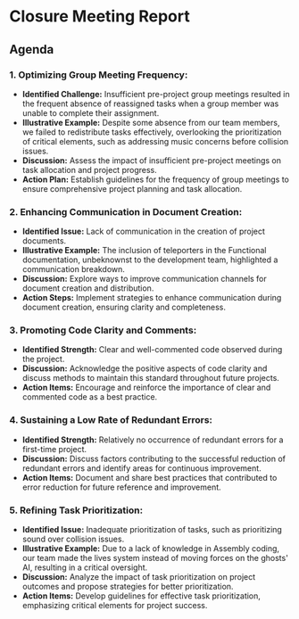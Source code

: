 # Closure Meeting Report

## Agenda

### 1. **Optimizing Group Meeting Frequency:**

- **Identified Challenge:** Insufficient pre-project group meetings resulted in the frequent absence of reassigned tasks when a group member was unable to complete their assignment.
- **Illustrative Example:** Despite some absence from our team members, we failed to redistribute tasks effectively, overlooking the prioritization of critical elements, such as addressing music concerns before collision issues.
- **Discussion:** Assess the impact of insufficient pre-project meetings on task allocation and project progress.
- **Action Plan:** Establish guidelines for the frequency of group meetings to ensure comprehensive project planning and task allocation.

### 2. **Enhancing Communication in Document Creation:**

- **Identified Issue:** Lack of communication in the creation of project documents.
- **Illustrative Example:** The inclusion of teleporters in the Functional documentation, unbeknownst to the development team, highlighted a communication breakdown.
- **Discussion:** Explore ways to improve communication channels for document creation and distribution.
- **Action Steps:** Implement strategies to enhance communication during document creation, ensuring clarity and completeness.

### 3. **Promoting Code Clarity and Comments:**

- **Identified Strength:** Clear and well-commented code observed during the project.
- **Discussion:** Acknowledge the positive aspects of code clarity and discuss methods to maintain this standard throughout future projects.
- **Action Items:** Encourage and reinforce the importance of clear and commented code as a best practice.

### 4. **Sustaining a Low Rate of Redundant Errors:**

- **Identified Strength:** Relatively no occurrence of redundant errors for a first-time project.
- **Discussion:** Discuss factors contributing to the successful reduction of redundant errors and identify areas for continuous improvement.
- **Action Items:** Document and share best practices that contributed to error reduction for future reference and improvement.

### 5. **Refining Task Prioritization:**

- **Identified Issue:** Inadequate prioritization of tasks, such as prioritizing sound over collision issues.
- **Illustrative Example:** Due to a lack of knowledge in Assembly coding, our team made the lives system instead of moving forces on the ghosts' AI, resulting in a critical oversight.
- **Discussion:** Analyze the impact of task prioritization on project outcomes and propose strategies for better prioritization.
- **Action Items:** Develop guidelines for effective task prioritization, emphasizing critical elements for project success.

